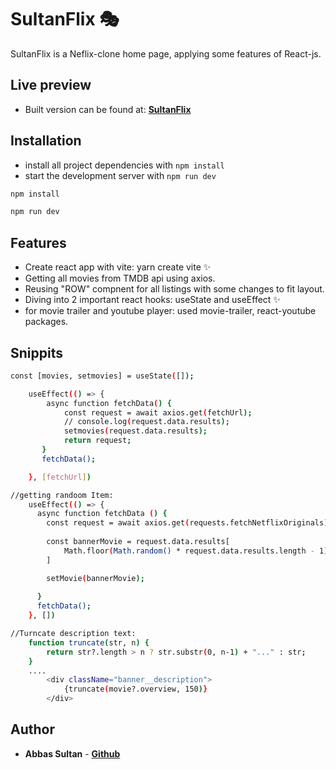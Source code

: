 # SultanFlix 🎭



SultanFlix is a Neflix-clone home page, applying some features of React-js.

## Live preview
* Built version can be found at:  [**SultanFlix**](https://sultanflix.pages.dev)

## Installation
* install all project dependencies with `npm install`
* start the development server with `npm run dev`


```bash
npm install
```
```bash
npm run dev
```
## Features

- Create react app with vite: yarn create vite ✨
- Getting all movies from TMDB api using axios.
- Reusing "ROW" compnent for all listings with some changes to fit layout.
- Diving into 2 important react hooks: useState and useEffect ✨
- for movie trailer and youtube player: used movie-trailer, react-youtube packages.

## Snippits

```bash
const [movies, setmovies] = useState([]);
```

```bash
    useEffect(() => {
        async function fetchData() {
            const request = await axios.get(fetchUrl);
            // console.log(request.data.results);
            setmovies(request.data.results);
            return request;
       }
       fetchData();

    }, [fetchUrl])
```

```bash
//getting randoom Item:
    useEffect(() => {
      async function fetchData () {
        const request = await axios.get(requests.fetchNetflixOriginals);
        
        const bannerMovie = request.data.results[
            Math.floor(Math.random() * request.data.results.length - 1)
        ]

        setMovie(bannerMovie);
      
      }
      fetchData();
    }, [])
```
```bash
//Turncate description text:
    function truncate(str, n) {
        return str?.length > n ? str.substr(0, n-1) + "..." : str;
    }
    ....
        <div className="banner__description">
            {truncate(movie?.overview, 150)}
        </div>
```



## Author

- **Abbas Sultan** - [**Github**](https://github.com/cssedge)

